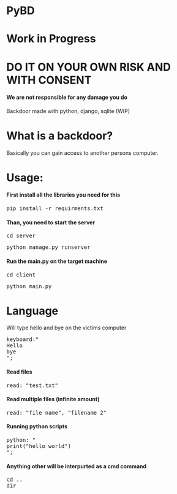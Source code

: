 # PyBD
<h1>Work in Progress</h1>
<h1>DO IT ON YOUR OWN RISK AND WITH CONSENT</h1>
<h4>We are not responsible for any damage you do</h4>
Backdoor made with python, django, sqlite (WIP)

<h1>What is a backdoor?</h1>
Basically you can gain access to another persons computer.



<h1>Usage:</h1>
<h4>First install all the libraries you need for this</h4>
<pre>pip install -r requirments.txt</pre>
<h4>Than, you need to start the server</h4>
<pre>cd server</pre>
<pre>python manage.py runserver</pre>
<h4>Run the main.py on the target machine</h4>
<pre>cd client</pre>
<pre>python main.py</pre>


<h1>Language</h1>


Will type hello and bye on the victims computer
<pre>
keyboard:"
Hello
bye
";
</pre>

<h4>Read files</h4>
<pre>read: "test.txt"</pre>
<h4>Read multiple files (infinite amount)</h4>
<pre>read: "file_name", "filename_2"</pre>

<h4>Running python scripts</h4>
<pre>python: "
print("hello world")
";
</pre>

<h4>Anything other will be interpurted as a cmd command</h4>
<pre>
cd ..
dir
</pre>
